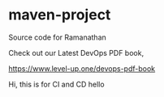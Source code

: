 # maven-project
Source code for Ramanathan

Check out our Latest DevOps PDF book,

https://www.level-up.one/devops-pdf-book

Hi, this is for CI and CD
hello
